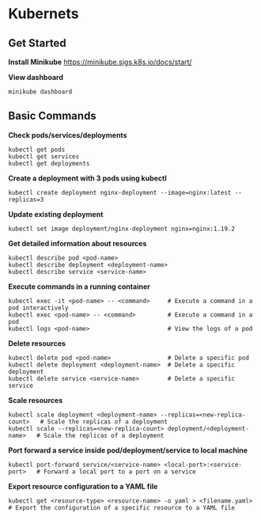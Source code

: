 # Kubernets


## Get Started
**Install Minikube**
https://minikube.sigs.k8s.io/docs/start/

**View dashboard**
```
minikube dashboard
``` 


## Basic Commands
**Check pods/services/deployments**
```
kubectl get pods
kubectl get services
kubectl get deployments
```

**Create a deployment with 3 pods using kubectl**
```
kubectl create deployment nginx-deployment --image=nginx:latest --replicas=3
```

**Update existing deployment** 
```
kubectl set image deployment/nginx-deployment nginx=nginx:1.19.2
```

**Get detailed information about resources**
```
kubectl describe pod <pod-name>
kubectl describe deployment <deployment-name>
kubectl describe service <service-name>

```
**Execute commands in a running container**
```
kubectl exec -it <pod-name> -- <command>     # Execute a command in a pod interactively
kubectl exec <pod-name> -- <command>         # Execute a command in a pod
kubectl logs <pod-name>                      # View the logs of a pod
```

**Delete resources**

```
kubectl delete pod <pod-name>                # Delete a specific pod
kubectl delete deployment <deployment-name>  # Delete a specific deployment
kubectl delete service <service-name>        # Delete a specific service
```

**Scale resources**
```
kubectl scale deployment <deployment-name> --replicas=<new-replica-count>   # Scale the replicas of a deployment
kubectl scale --replicas=<new-replica-count> deployment/<deployment-name>   # Scale the replicas of a deployment
```

**Port forward a service inside pod/deployment/service to local machine**
```kubectl port-forward pod/<pod-name> <local-port>:<pod-port>   # Forward a local port to a port on a pod
kubectl port-forward service/<service-name> <local-port>:<service-port>   # Forward a local port to a port on a service
```

**Export resource configuration to a YAML file**
```
kubectl get <resource-type> <resource-name> -o yaml > <filename.yaml>   # Export the configuration of a specific resource to a YAML file
```
